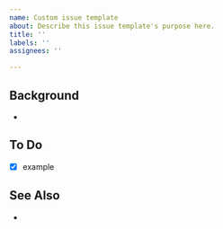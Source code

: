 ```yaml
---
name: Custom issue template
about: Describe this issue template's purpose here.
title: ''
labels: ''
assignees: ''

---
```


## Background
- 

## To Do
- [x] example

## See Also
-
